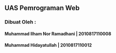 <h2>UAS Pemrograman Web</h2>
  <h3>Dibuat Oleh : </h3>
  <h4>Muhammad Ilham Nor Ramadhani | 2010817110008</h4>
  <h4>Muhammad Hidayatullah        | 2010817110012</h4>
